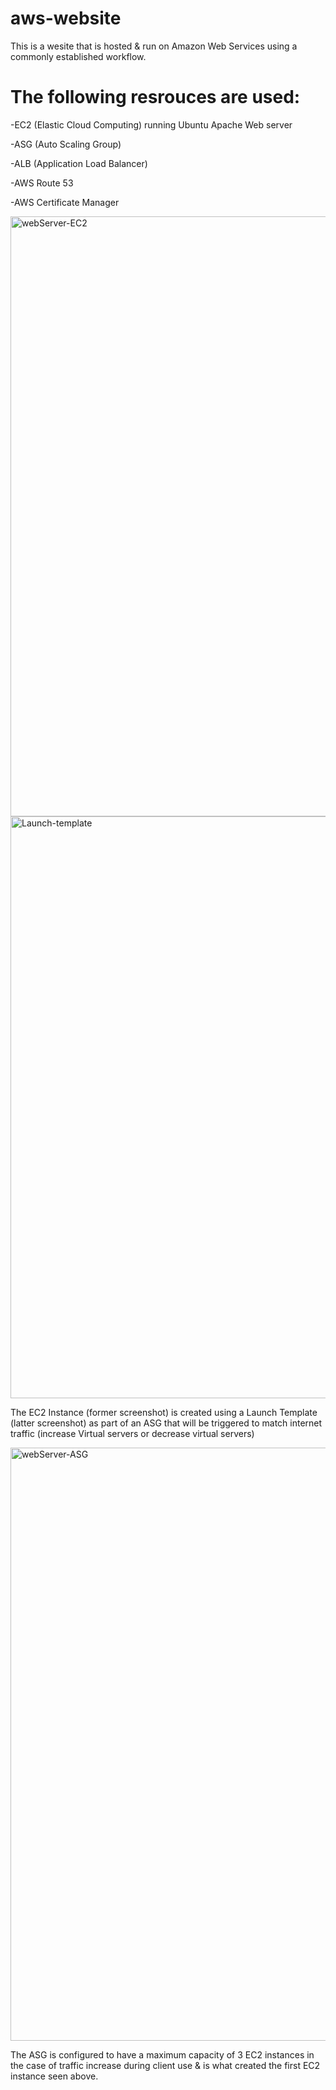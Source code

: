 # aws-website

This is a wesite that is hosted & run on Amazon Web Services using a commonly established workflow.

# The following resrouces are used:

-EC2 (Elastic Cloud Computing) running Ubuntu Apache Web server

-ASG (Auto Scaling Group)

-ALB (Application Load Balancer)

-AWS Route 53

-AWS Certificate Manager


<img width="960" alt="webServer-EC2" src="https://github.com/Semir-Devops/aws-website/assets/144611511/78daad46-766c-4bcf-bf65-46db926f4526">

<img width="931" alt="Launch-template" src="https://github.com/Semir-Devops/aws-website/assets/144611511/b1dec0ce-607e-4485-8ee2-c3677672fed2">

The EC2 Instance (former screenshot) is created using a Launch Template (latter screenshot) as part of an ASG that will be triggered to match internet traffic (increase Virtual servers or decrease virtual servers)

<img width="949" alt="webServer-ASG" src="https://github.com/Semir-Devops/aws-website/assets/144611511/b371e2bd-d979-49bc-b9b2-14705aef6119">

The ASG is configured to have a maximum capacity of 3 EC2 instances in the case of traffic increase during client use & is what created the first EC2 instance seen above.

